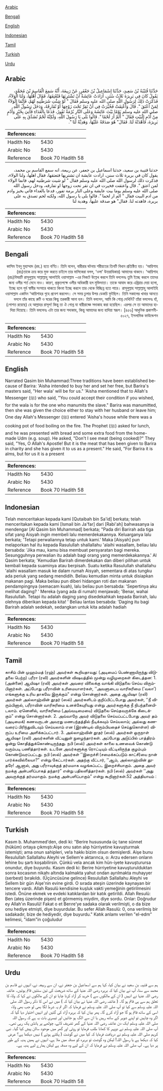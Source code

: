 [Arabic](#arabic)

[Bengali](#bengali)

[English](#english)

[Indonesian](#indonesian)

[Tamil](#tamil)

[Turkish](#turkish)

[Urdu](#urdu)

## Arabic


<div dir="rtl" lang="ar" style={{fontSize:'larger',backgroundColor:'#f8f9fa',padding:20}}>
حَدَّثَنَا قُتَيْبَةُ بْنُ سَعِيدٍ، حَدَّثَنَا إِسْمَاعِيلُ بْنُ جَعْفَرٍ، عَنْ رَبِيعَةَ، أَنَّهُ سَمِعَ الْقَاسِمَ بْنَ مُحَمَّدٍ، يَقُولُ كَانَ فِي بَرِيرَةَ ثَلاَثُ سُنَنٍ، أَرَادَتْ عَائِشَةُ أَنْ تَشْتَرِيَهَا فَتُعْتِقَهَا، فَقَالَ أَهْلُهَا، وَلَنَا الْوَلاَءُ، فَذَكَرَتْ ذَلِكَ لِرَسُولِ اللَّهِ صلى الله عليه وسلم فَقَالَ ‏"‏ لَوْ شِئْتِ شَرَطْتِيهِ لَهُمْ، فَإِنَّمَا الْوَلاَءُ لِمَنْ أَعْتَقَ ‏"‏‏.‏ قَالَ وَأُعْتِقَتْ فَخُيِّرَتْ فِي أَنْ تَقِرَّ تَحْتَ زَوْجِهَا أَوْ تُفَارِقَهُ، وَدَخَلَ رَسُولُ اللَّهِ صلى الله عليه وسلم يَوْمًا بَيْتَ عَائِشَةَ وَعَلَى النَّارِ بُرْمَةٌ تَفُورُ، فَدَعَا بِالْغَدَاءِ فَأُتِيَ بِخُبْزٍ وَأُدْمٍ مِنْ أُدْمِ الْبَيْتِ فَقَالَ ‏"‏ أَلَمْ أَرَ لَحْمًا ‏"‏‏.‏ قَالُوا بَلَى يَا رَسُولَ اللَّهِ، وَلَكِنَّهُ لَحْمٌ تُصُدِّقَ بِهِ عَلَى بَرِيرَةَ، فَأَهْدَتْهُ لَنَا‏.‏ فَقَالَ‏"‏ هُوَ صَدَقَةٌ عَلَيْهَا، وَهَدِيَّةٌ لَنَا ‏"‏‏.‏
</div>
<div style={{backgroundColor:'#f8f9fa',padding:20, marginBottom: 10}}><table> <thead> <tr> <th>References:</th> <th></th> </tr> </thead> <tbody><tr><td>Hadith No</td><td>5430</td></tr><tr><td>Arabic No</td><td>5430</td></tr><tr><td>Reference</td><td>Book 70 Hadith 58</td></tr></tbody></table></div>


<div dir="rtl" lang="ar" style={{fontSize:'larger',backgroundColor:'#f8f9fa',padding:20}}>
حدثنا قتيبة بن سعيد، حدثنا اسماعيل بن جعفر، عن ربيعة، انه سمع القاسم بن محمد، يقول كان في بريرة ثلاث سنن، ارادت عايشة ان تشتريها فتعتقها، فقال اهلها، ولنا الولاء، فذكرت ذلك لرسول الله صلى الله عليه وسلم فقال " لو شيت شرطتيه لهم، فانما الولاء لمن اعتق ". قال واعتقت فخيرت في ان تقر تحت زوجها او تفارقه، ودخل رسول الله صلى الله عليه وسلم يوما بيت عايشة وعلى النار برمة تفور، فدعا بالغداء فاتي بخبز وادم من ادم البيت فقال " الم ار لحما ". قالوا بلى يا رسول الله، ولكنه لحم تصدق به على بريرة، فاهدته لنا. فقال" هو صدقة عليها، وهدية لنا
</div>
<div style={{backgroundColor:'#f8f9fa',padding:20, marginBottom: 10}}><table> <thead> <tr> <th>References:</th> <th></th> </tr> </thead> <tbody><tr><td>Hadith No</td><td>5430</td></tr><tr><td>Arabic No</td><td>5430</td></tr><tr><td>Reference</td><td>Book 70 Hadith 58</td></tr></tbody></table></div>

## Bengali


<div dir="rtl" lang="bn" style={{fontSize:'larger',backgroundColor:'#f8f9fa',padding:20}}>
কাসিম ইবনু মুহাম্মাদ (রহ.) হতে বর্ণিত। তিনি বলেন, বারীরার ঘটনায় শরীয়তের তিনটি বিধান প্রতিষ্ঠিত হয়। ‘আয়িশাহ (রাঃ)তাকে ক্রয় করে মুক্ত করতে চাইলে তার মালিকেরা বলল, ‘ওলা’ উত্তরাধিকার) আমাদের থাকবে। ‘আয়িশাহ (রাঃ)বিষয়টি রাসূলুল্লাহ সাল্লাল্লাহু আলাইহি ওয়াসাল্লাম -এর নিকটে উল্লেখ করলে তিনি বললেনঃ তুমি ইচ্ছে করলে তাদের জন্য ওলীর শর্ত মেনে নাও। কারণ, প্রকৃতপক্ষে ওলীর অধিকারী হল মুক্তিদাতা। তাকে আযাদ করে এখ্তিয়ার দেয়া হলো, ইচ্ছে হলে পূর্ব স্বামীর সংসারে থাকতে কিংবা ইচ্ছে করলে তার থেকে বিচ্ছিন্ন হতে পারে। রাসূলুল্লাহ সাল্লাল্লাহু আলাইহি ওয়াসাল্লাম একদিন ‘আয়িশাহর গৃহে প্রবেশ করলেন। সে সময় চুলার উপর ডেকচি ফুটছিল। তিনি সকালের খাবার আনতে বললে তাঁর কাছে রুটি ও ঘরের কিছু তরকারী আনা হল। তিনি বললেন, আমি কি গোশ্ত দেখিনি? তাঁরা বললেনঃ হাঁ, (গোশত রয়েছে) হে আল্লাহর রাসূল! কিন্তু তা ঐ গোশ্ত যা বারীরাহ্কে সদাকাহ করা হয়েছিল। এরপর সে তা আমাদের হাদিয়া দিয়েছে। তিনি বললেনঃ এটা তার জন্য সদাকাহ, কিন্তু আমাদের জন্য হাদিয়া স্বরূপ। [৪৫৬] আধুনিক প্রকাশনী- ৫০২৭, ইসলামিক ফাউন্ডেশন
</div>
<div style={{backgroundColor:'#f8f9fa',padding:20, marginBottom: 10}}><table> <thead> <tr> <th>References:</th> <th></th> </tr> </thead> <tbody><tr><td>Hadith No</td><td>5430</td></tr><tr><td>Arabic No</td><td>5430</td></tr><tr><td>Reference</td><td>Book 70 Hadith 58</td></tr></tbody></table></div>

## English


<div dir="ltr" lang="en" style={{fontSize:'larger',backgroundColor:'#f8f9fa',padding:20}}>
Narrated Qasim bin Muhammad:Three traditions have been established because of Barira: 'Aisha intended to buy her and set her free, but Barira's masters said, "Her wala' will be for us." 'Aisha mentioned that to Allah's Messenger (ﷺ) who said, "You could accept their condition if you wished, for the wala is for the one who manumits the slave." Barira was manumitted, then she was given the choice either to stay with her husband or leave him; One day Allah's Messenger (ﷺ) entered 'Aisha's house while there was a cooking pot of food boiling on the fire. The Prophet (ﷺ) asked for lunch, and he was presented with bread and some extra food from the home-made Udm (e.g. soup). He asked, "Don't I see meat (being cooked)?" They said, "Yes, O Allah's Apostle! But it is the meat that has been given to Barira in charity and she has given it to us as a present." He said, "For Barira it is alms, but for us it is a present
</div>
<div style={{backgroundColor:'#f8f9fa',padding:20, marginBottom: 10}}><table> <thead> <tr> <th>References:</th> <th></th> </tr> </thead> <tbody><tr><td>Hadith No</td><td>5430</td></tr><tr><td>Arabic No</td><td>5430</td></tr><tr><td>Reference</td><td>Book 70 Hadith 58</td></tr></tbody></table></div>

## Indonesian


<div dir="ltr" lang="id" style={{fontSize:'larger',backgroundColor:'#f8f9fa',padding:20}}>
Telah menceritakan kepada kami [Qutaibah bin Sa'id] berkata; telah menceritakan kepada kami [Ismail bin Ja'far] dari [Rabi'ah] bahwasanya ia mendengar [Al Qasim bin Muhammad] berkata; "Pada diri Barirah ada tiga sifat yang Aisyah ingin membeli lalu memerdekakannya. Keluarganya lalu berkata; 'Tetapi perwaliannya tetap untuk kami.' Maka [Aisyah] pun melaporkan hal itu kepada Rasulullah shallallahu 'alaihi wasallam, beliau lalu bersabda: 'Jika mau, kamu bisa membuat persyaratan bagi mereka. Sesungguhnya perwalian itu adalah bagi orang yang memerdekakannya.' Al Qasim berkata; 'Kemudian Barirah dimerdekakan dan diberi pilihan untuk kembali kepada suaminya atau berpisah. Suatu ketika Rasulullah shallallahu 'alaihi wasallam masuk ke dalam rumah Aisyah, sementara di atas tungku ada periuk yang sedang mendidih. Beliau kemudian minta untuk disiapkan makanan pagi. Maka beliau pun diberi hidangan roti dan makanan pendampingnya (semacam kuah), lalu beliau pun bersabda: 'Sepertinya aku melihat daging? ' Mereka (yang ada di rumah) menjawab; 'Benar, wahai Rasulullah. Tetapi itu adalah daging yang disedekahkah kepada Barirah, lalu olehnya diberikan kepada kita! ' Beliau lantas bersabda: 'Daging itu bagi Barirah adalah sedekah, sedangkan untuk kita adalah hadiah
</div>
<div style={{backgroundColor:'#f8f9fa',padding:20, marginBottom: 10}}><table> <thead> <tr> <th>References:</th> <th></th> </tr> </thead> <tbody><tr><td>Hadith No</td><td>5430</td></tr><tr><td>Arabic No</td><td>5430</td></tr><tr><td>Reference</td><td>Book 70 Hadith 58</td></tr></tbody></table></div>

## Tamil


<div dir="ltr" lang="ta" style={{fontSize:'larger',backgroundColor:'#f8f9fa',padding:20}}>
காசிம் பின் முஹம்மத் (ரஹ்) அவர்கள் கூறியதாவது: (அடிமைப் பெண்ணாயிருந்து விடுதலை பெற்ற) பரீரா (ரலி) அவர்களின் விஷயத்தில் மூன்று வழிமுறைகள் கிடைத்தன: 1. (அன்னை) ஆயிஷா (ரலி) அவர்கள் அவரை விலைக்கு வாங்கி விடுதலை செய்ய விரும்பினார்கள். அப்போது பரீராவின் உரிமையாளர்கள், ‘‘அவளுடைய வாரிசுரிமை (‘வலா’) எங்களுக்கு உரிய தாகவே இருக்கும்” என்று சொன்னார்கள். அதை ஆயிஷா (ரலி) அவர்கள் அல்லாஹ்வின் தூதர் (ஸல்) அவர்களிடம் குறிப்பிட்டபோது அவர்கள், ‘‘நீ விரும்பினால், பரீராவின் வாரிசுரிமை உனக்கேயுரியது என்று அவர்களுக்கு நீ நிபந்தனையிடலாம். ஏனெனில், வாரிசுரிமை (அவ்வடிமையை) விடுதலை செய்தவருக்கே கிடைக்கும்” என்று சொன்னார்கள். 2. அவ்வாறே அவர் விடுதலை செய்யப்பட்டபோது அவர் தம் (அடிமைக்) கணவருடன் அவரது மணபந்தத்தில் நீடிக்கவும் செய்யலாம்; அல்லது கணவரைப் பிரிந்துவிடவும் செய்யலாம் என (இரண்டில் விரும்பியதைச் செய்துகொள்ள) விருப்ப உரிமை அளிக்கப்பட்டார். 3. அல்லாஹ்வின் தூதர் (ஸல்) அவர்கள் ஒருநாள் ஆயிஷா (ரலி) அவர்களின் வீட்டினுள் நுழைந்தார்கள். அப்போது அடுப்பில் பாத்திரம் ஒன்று கொதித்துக்கொண்டிருந்தது. நபி (ஸல்) அவர்கள் காலை உணவைக் கொண்டு வரும்படி பணித்தார்கள். உடனே அவர்களுக்கு ரொட்டியும் வீட்டிலிருந்த குழம்பும் கொண்டுவரப்பட்டது. நபி (ஸல்) அவர்கள் ‘‘இறைச்சி (சமைக்கப்படும் காட்சி)யை நான் பார்க்கவில்லையா?” என்று கேட்டார்கள். அதற்கு வீட்டார், ‘‘ஆம், அல்லாஹ்வின் தூதரே! ஆனால், அது பரீராவுக்குத் தர்மமாக வழங்கப்பட்ட இறைச்சியாகும். அதை அவர் நமக்கு அன்பளிப்பாகத் தந்தார்” என்று பதிலளித்தார்கள். நபி (ஸல்) அவர்கள் ‘‘அது அவருக்குத் தர்மமாகும். நமக்கு அன்பளிப்பாகும்” என்று கூறினார்கள்.52 அத்தியாயம் :
</div>
<div style={{backgroundColor:'#f8f9fa',padding:20, marginBottom: 10}}><table> <thead> <tr> <th>References:</th> <th></th> </tr> </thead> <tbody><tr><td>Hadith No</td><td>5430</td></tr><tr><td>Arabic No</td><td>5430</td></tr><tr><td>Reference</td><td>Book 70 Hadith 58</td></tr></tbody></table></div>

## Turkish


<div dir="ltr" lang="tr" style={{fontSize:'larger',backgroundColor:'#f8f9fa',padding:20}}>
Kasım b. Muhammed'den, dedi ki: "Berire hususunda üç tane sünnet (hüküm) ortaya çıkmıştı:Aişe onu satın alıp hürriyetine kavuşturmak istemişti; ama onun sahipleri, ve!a hakkı bizim olsun demişlerdi. Aişe bunu Resulullah Sallallahu Aleyhi ve Sellem'e aktarınca, o: Arzu edersen onların lehine bu şartı koşabilirsin. Çünkü vela ancak kim hün-iyete kavuşturursa onundur, diye buyurdu. Kasım dedi ki: Berire hürriyetine kavuşturulduktan sonra kocasının nikahı altında kalmakta yahut ondan ayrılmakta muhayyer (serbest) bırakıldı. (Üçüncüsüne gelince) Resulullah Sallallahu Aleyhi ve Sellem bir gün Aişe'nin evine girdi. O sırada ateşin üzerinde kaynayan bir tencere vardı. Allah Rasulü kendisine kuşluk vakti yemeğinin getirilmesini istedi. Önüne ekmek ve evdeki katıklardan bir katık getirildi. Allah Resulü: Ben (ateş üzerinde pişen) et görmemiş miydim, diye sordu. Onlar: Doğrudur ey Allah'ın Rasulü! Fakat o et Berıre'ye sadaka olarak verilmişti, o da bize onu hediye etmişti, diye buyurdular. Bu sefer Allah Rasulü: 0, ona verilmiş bir sadakadır, bize de hediyedir, diye buyurdu." Katık anlamı verilen "el-edm" kelimesi, "idam"in çoğuludur
</div>
<div style={{backgroundColor:'#f8f9fa',padding:20, marginBottom: 10}}><table> <thead> <tr> <th>References:</th> <th></th> </tr> </thead> <tbody><tr><td>Hadith No</td><td>5430</td></tr><tr><td>Arabic No</td><td>5430</td></tr><tr><td>Reference</td><td>Book 70 Hadith 58</td></tr></tbody></table></div>

## Urdu


<div dir="rtl" lang="ur" style={{fontSize:'larger',backgroundColor:'#f8f9fa',padding:20}}>
ہم سے قتیبہ بن سعید نے بیان کیا، کہا ہم سے اسماعیل بن جعفر نے، ان سے ربیعہ نے، انہوں نے قاسم بن محمد سے سنا، آپ نے بیان کیا کہ بریرہ رضی اللہ عنہا کے ساتھ شریعت کی تین سنتیں قائم ہوئیں۔ عائشہ رضی اللہ عنہا نے انہیں ( ان کے مالکوں سے ) خرید کر آزاد کرنا چاہا تو ان کے مالکوں نے کہا کہ ولاء کا تعلق ہم سے ہی قائم ہو گا۔ ( عائشہ رضی اللہ عنہا نے بیان کیا کہ ) میں نے اس کا ذکر رسول اللہ صلی اللہ علیہ وسلم سے کیا تو آپ صلی اللہ علیہ وسلم نے فرمایا کہ اگر تم یہ شرط لگا بھی لو جب بھی ولاء اسی کے ساتھ قائم ہو گا جو آزاد کرے گا۔ پھر بیان کیا کہ بریرہ آزاد کی گئیں اور انہیں اختیار دیا گیا کہ اگر وہ چاہیں تو اپنے شوہر کے ساتھ رہیں یا ان سے الگ ہو جائیں اور تیسری بات یہ ہے کہ رسول اللہ صلی اللہ علیہ وسلم ایک دن عائشہ رضی اللہ عنہا کے گھر تشریف لائے، چولھے پر ہانڈی پک رہی تھی۔ آپ صلی اللہ علیہ وسلم نے دوپہر کا کھانا طلب فرمایا تو روٹی اور گھر میں موجود سالن پیش کیا گیا۔ نبی کریم صلی اللہ علیہ وسلم نے دریافت فرمایا کہ کیا میں نے گوشت ( پکتے ہوئے ) نہیں دیکھا ہے؟ عرض کیا کہ دیکھا ہے یا رسول اللہ! لیکن وہ گوشت تو بریرہ کو صدقہ میں ملا ہے، انہوں نے ہمیں ہدیہ کے طور پر دیا ہے۔ آپ صلی اللہ علیہ وسلم نے فرمایا کہ ان کے لیے وہ صدقہ ہے لیکن ہمارے لیے ہدیہ ہے۔
</div>
<div style={{backgroundColor:'#f8f9fa',padding:20, marginBottom: 10}}><table> <thead> <tr> <th>References:</th> <th></th> </tr> </thead> <tbody><tr><td>Hadith No</td><td>5430</td></tr><tr><td>Arabic No</td><td>5430</td></tr><tr><td>Reference</td><td>Book 70 Hadith 58</td></tr></tbody></table></div>